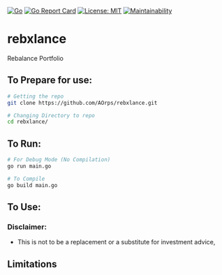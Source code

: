 [![Go](https://github.com/AOrps/rebxlance/actions/workflows/go.yml/badge.svg)](https://github.com/AOrps/rebxlance/actions/workflows/go.yml)
[![Go Report Card](https://goreportcard.com/badge/github.com/AOrps/rebxlance)](https://goreportcard.com/report/github.com/AOrps/rebxlance)
[![License: MIT](https://img.shields.io/badge/License-MIT-yellow.svg)](https://opensource.org/licenses/MIT)
[![Maintainability](https://api.codeclimate.com/v1/badges/4e5372c279e42457ecfb/maintainability)](https://codeclimate.com/github/AOrps/rebxlance/maintainability)
<!-- TODO: Travis-CI (maybe) -->
# rebxlance
Rebalance Portfolio

## To Prepare for use:
```sh
# Getting the repo
git clone https://github.com/AOrps/rebxlance.git

# Changing Directory to repo
cd rebxlance/
```

##  To Run:
```sh
# For Debug Mode (No Compilation)
go run main.go

# To Compile
go build main.go
```

## To Use: 

### Disclaimer:
- This is not to be a replacement or a substitute for investment advice,

## Limitations
